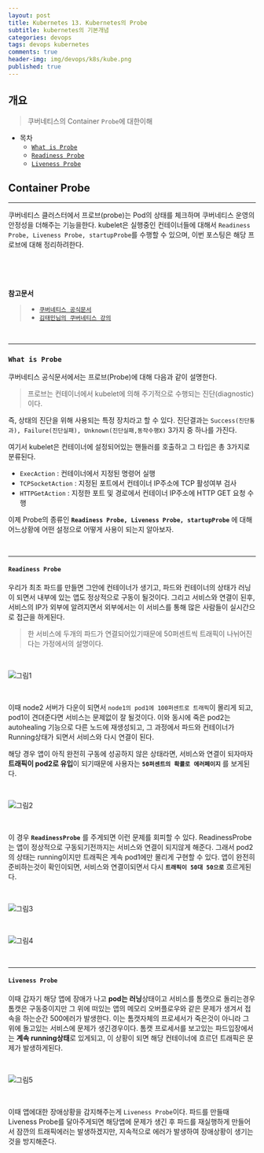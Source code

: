 ```yaml
---
layout: post
title: Kubernetes 13. Kubernetes의 Probe
subtitle: kubernetes의 기본개념
categories: devops
tags: devops kubernetes
comments: true
header-img: img/devops/k8s/kube.png
published: true
---
```


## 개요
> 쿠버네티스의 Container `Probe`에 대한이해
  
- 목차
	- [`What is Probe`](#what-is-probe)
	- [`Readiness Probe`](#readiness-probe)
	- [`Liveness Probe`](#liveness-probe)
  
## Container Probe
---
쿠버네티스 클러스터에서 프로브(probe)는 Pod의 상태를 체크하며 쿠버네티스 운영의 안정성을 더해주는 기능을한다. kubelet은 실행중인 컨테이너들에 대해서 `Readiness Probe, Liveness Probe, startupProbe`를 수행할 수 있으며, 이번 포스팅은 해당 프로브에 대해 정리하려한다.

<br><br><br>


**참고문서**
> - [`쿠버네티스 공식문서`](https://kubernetes.io/ko/docs/concepts/workloads/pods/pod-lifecycle/#%EC%BB%A8%ED%85%8C%EC%9D%B4%EB%84%88-%ED%94%84%EB%A1%9C%EB%B8%8C-probe)
> - [`김태민님의 쿠버네티스 강의`](https://www.inflearn.com/course/%EC%BF%A0%EB%B2%84%EB%84%A4%ED%8B%B0%EC%8A%A4-%EA%B8%B0%EC%B4%88#)

<br>

---

### **`What is Probe`**

쿠버네티스 공식문서에서는 프로브(Probe)에 대해 다음과 같이 설명한다. 

> 프로브는 컨테이너에서 kubelet에 의해 주기적으로 수행되는 진단(diagnostic)이다. 

즉, 상태의 진단을 위해 사용되는 특정 장치라고 할 수 있다. 진단결과는 `Success(진단통과), Failure(진단실패), Unknown(진단실패,동작수행X)` 3가지 중 하나를 가진다.

여기서 kubelet은 컨테이너에 설정되어있는 핸들러를 호출하고 그 타입은 총 3가지로 분류된다.

- `ExecAction` : 컨테이너에서 지정된 명령어 실행
- `TCPSocketAction` : 지정된 포트에서 컨테이너 IP주소에 TCP 활성여부 검사
- `HTTPGetAction` : 지정한 포트 및 경로에서 컨테이너 IP주소에 HTTP GET 요청 수행

이제 Probe의 종류인 **`Readiness Probe, Liveness Probe, startupProbe`** 에 대해 어느상황에 어떤 설정으로 어떻게 사용이 되는지 알아보자.

<br>

---

#### **`Readiness Probe`**

우리가 최초 파드를 만들면 그안에 컨테이너가 생기고, 파드와 컨테이너의 상태가 러닝이 되면서 내부에 있는 앱도 정상적으로 구동이 될것이다. 그리고 서비스와 연결이 된후, 서비스의 IP가 외부에 알려지면서 외부에서는 이 서비스를 통해 많은 사람들이 실시간으로 접근을 하게된다. 

> 한 서비스에 두개의 파드가 연결되어있기때문에 50퍼센트씩 트래픽이 나뉘어진다는 가정에서의 설명이다.

<br>

![그림1](https://cdn.jsdelivr.net/gh/zunoxi/zunoxi.github.io/assets/img/devops/k8s/probe/1.jpeg)

<br>

이때 node2 서버가 다운이 되면서 `node1의 pod1에 100퍼센트로 트래픽`이 몰리게 되고, pod1이 견뎌준다면 서비스는 문제없이 잘 될것이다. 이와 동시에 죽은 pod2는 autohealing 기능으로 다른 노드에 재생성되고, 그 과정에서 파드와 컨테이너가 Running상태가 되면서 서비스와 다시 연결이 된다. 

해당 경우 앱이 아직 완전히 구동에 성공하지 않은 상태라면, 서비스와 연결이 되자마자 **트래픽이 pod2로 유입**이 되기때문에 사용자는 **`50퍼센트의 확률로 에러페이지`** 를 보게된다.

<br>

![그림2](https://cdn.jsdelivr.net/gh/zunoxi/zunoxi.github.io/assets/img/devops/k8s/probe/2.jpeg)

<br>

이 경우 **`ReadinessProbe`** 를 주게되면 이런 문제를 회피할 수 있다. ReadinessProbe는 앱이 정상적으로 구동되기전까지는 서비스와 연결이 되지않게 해준다. 그래서 pod2의 상태는 running이지만 트래픽은 계속 pod1에만 몰리게 구현할 수 있다. 앱이 완전히 준비하는것이 확인이되면, 서비스와 연결이되면서 다시 **`트래픽이 50대 50으로`** 흐르게된다.

<br>

![그림3](https://cdn.jsdelivr.net/gh/zunoxi/zunoxi.github.io/assets/img/devops/k8s/probe/3.jpeg)

<br>

![그림4](https://cdn.jsdelivr.net/gh/zunoxi/zunoxi.github.io/assets/img/devops/k8s/probe/4.jpeg)

<br>

---

#### **`Liveness Probe`**

이때 갑자기 해당 앱에 장애가 나고 **pod는 러닝**상태이고 서비스를 톰캣으로 돌리는경우 톰캣은 구동중이지만 그 위에 떠있는 앱의 메모리 오버플로우와 같은 문제가 생겨서 접속을 하는순간 500에러가 발생한다. 이는 톰캣자체의 프로세서가 죽은것이 아니라 그 위에 돌고있는 서비스에 문제가 생긴경우이다. 톰캣 프로세서를 보고있는 파드입장에서는 **계속 running상태**로 있게되고, 이 상황이 되면 해당 컨테이너에 흐르던 트래픽은 문제가 발생하게된다.

<br>

![그림5](https://cdn.jsdelivr.net/gh/zunoxi/zunoxi.github.io/assets/img/devops/k8s/probe/5.jpeg)

<br>

이때 앱에대한 장애상황을 감지해주는게 `Liveness Probe`이다. 파드를 만들때 Liveness Probe를 달아주게되면 해당앱에 문제가 생긴 후 파드를 재실행하게 만들어서 잠깐의 트래픽에러는 발생하겠지만, 지속적으로 에러가 발생하여 장애상황이 생기는것을 방지해준다.

